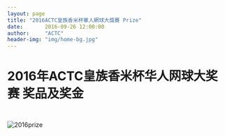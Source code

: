 ```yaml
---
layout: page
title: "2016ACTC皇族香米杯華人網球大獎賽 Prize"
date:       2016-09-26 12:00:00
author:     "ACTC"
header-img: "img/home-bg.jpg"
---
```


<h1><p class="text-center">2016年ACTC皇族香米杯华人网球大奖赛 奖品及奖金</p></h1>
<br>

<div class="row text-center">
  <div class="col-xs-12 col-sm-12 col-md-10 col-md-offset-1 col-lg-10 col-lg-offset-1">
    <img class="img-responsive" src="https://c6.staticflickr.com/6/5787/30628586205_6af50bfcea_o.jpg"  alt="2016prize" />
  </div>
</div>
